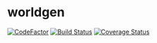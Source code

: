 # worldgen

[![CodeFactor](https://www.codefactor.io/repository/github/vialdj/worldgen/badge/master?s=dce5f6dc560c4ed1e7f9a31a4bbb7231532176d1)](https://www.codefactor.io/repository/github/vialdj/worldgen/overview/master)
[![Build Status](https://travis-ci.com/vialdj/worldgen.svg?token=qyErTtyxDDzuR3xx3yks&branch=master)](https://travis-ci.com/vialdj/worldgen)
[![Coverage Status](https://coveralls.io/repos/github/vialdj/worldgen/badge.svg?branch=master&t=zTOnZw)](https://coveralls.io/github/vialdj/worldgen?branch=master)

